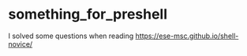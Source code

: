 # something_for_preshell
I solved some questions when reading https://ese-msc.github.io/shell-novice/

